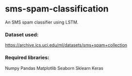 # sms-spam-classification
An SMS spam classifier using LSTM.

### Dataset used:
https://archive.ics.uci.edu/ml/datasets/sms+spam+collection

### Required libraries:
Numpy
Pandas
Matplotlib
Seaborn
Sklearn
Keras


